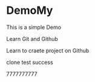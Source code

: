 # DemoMy
This is a simple Demo

Learn Git and Github 

Learn to craete project on Github

clone test success

7777777777